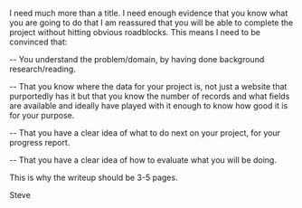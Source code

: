 I need much more than a title.   I need enough evidence that you know what you are going to do that I am reassured that you will be able to complete the project without hitting obvious roadblocks.    This means I need to be convinced that:
 
-- You understand the problem/domain, by having done background research/reading.
 
-- That you know where the data for your project is, not just a website that purportedly has it but that you know the number of records and what fields are available and ideally have played with it enough to know how good it is for your purpose.
 
-- That you have a clear idea of what to do next on your project, for your progress report.
 
-- That you have a clear idea of how to evaluate what you will be doing.
 
This is why the writeup should be 3-5 pages.
 
Steve